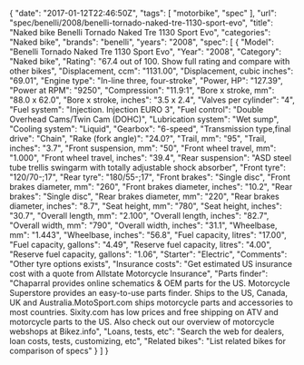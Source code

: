 {
    "date": "2017-01-12T22:46:50Z",
    "tags": [
        "motorbike",
        "spec"
    ],
    "url": "spec\/benelli\/2008\/benelli-tornado-naked-tre-1130-sport-evo",
    "title": "Naked bike Benelli Tornado Naked Tre 1130 Sport Evo",
    "categories": "Naked bike",
    "brands": "benelli",
    "years": "2008",
    "spec": [
        {
            "Model": "Benelli Tornado Naked Tre 1130 Sport Evo",
            "Year": "2008",
            "Category": "Naked bike",
            "Rating": "67.4 out of 100. Show full rating and compare with other bikes",
            "Displacement, ccm": "1131.00",
            "Displacement, cubic inches": "69.01",
            "Engine type": "In-line three, four-stroke",
            "Power, HP": "127.39",
            "Power at RPM": "9250",
            "Compression": "11.9:1",
            "Bore x stroke, mm": "88.0 x 62.0",
            "Bore x stroke, inches": "3.5 x 2.4",
            "Valves per cylinder": "4",
            "Fuel system": "Injection. Injection                            EURO 3",
            "Fuel control": "Double Overhead Cams\/Twin Cam (DOHC)",
            "Lubrication system": "Wet sump",
            "Cooling system": "Liquid",
            "Gearbox": "6-speed",
            "Transmission type,final drive": "Chain",
            "Rake (fork angle)": "24.0?",
            "Trail, mm": "95",
            "Trail, inches": "3.7",
            "Front suspension, mm": "50",
            "Front wheel travel, mm": "1.000",
            "Front wheel travel, inches": "39.4",
            "Rear suspension": "ASD steel tube trellis swingarm with totally adjustable                            shock absorber",
            "Front tyre": "120\/70-;17",
            "Rear tyre": "180\/55-;17",
            "Front brakes": "Single disc",
            "Front brakes diameter, mm": "260",
            "Front brakes diameter, inches": "10.2",
            "Rear brakes": "Single disc",
            "Rear brakes diameter, mm": "220",
            "Rear brakes diameter, inches": "8.7",
            "Seat height, mm": "780",
            "Seat height, inches": "30.7",
            "Overall length, mm": "2.100",
            "Overall length, inches": "82.7",
            "Overall width, mm": "790",
            "Overall width, inches": "31.1",
            "Wheelbase, mm": "1.443",
            "Wheelbase, inches": "56.8",
            "Fuel capacity, litres": "17.00",
            "Fuel capacity, gallons": "4.49",
            "Reserve fuel capacity, litres": "4.00",
            "Reserve fuel capacity, gallons": "1.06",
            "Starter": "Electric",
            "Comments": "Other tyre options exists",
            "Insurance costs": "Get estimated US insurance cost with a quote from Allstate Motorcycle Insurance",
            "Parts finder": "Chaparral provides online schematics & OEM parts for the US.   Motorcycle Superstore provides an easy-to-use parts finder. Ships to the US, Canada, UK and Australia.MotoSport.com ships motorcycle parts and accessories to most countries.    Sixity.com has low prices and free shipping on ATV and motorcycle parts to the US. Also check out our overview of motorcycle webshops at Bikez.info",
            "Loans, tests, etc": "Search the web for dealers, loan costs, tests, customizing, etc",
            "Related bikes": "List related bikes for comparison of specs"
        }
    ]
}